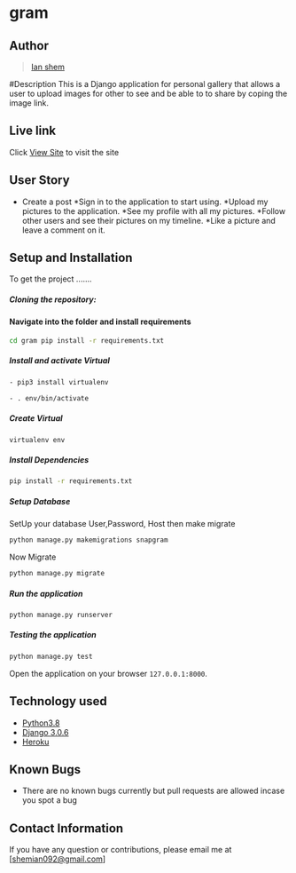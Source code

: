 # gram

## Author

>[Ian shem](https://github.com/shemian)

#Description
This is a Django application for personal gallery that allows a user to upload images for other to see and be able to to share by coping the image link.


## Live link
Click [View Site](https://snapy254.herokuapp.com/) to visit the site

## User Story
  
* Create a post 
*Sign in to the application to start using.
*Upload my pictures to the application.
*See my profile with all my pictures.
*Follow other users and see their pictures on my timeline.
*Like a picture and leave a comment on it.

## Setup and Installation

To get the project .......

##### Cloning the repository:

#### Navigate into the folder and install requirements

```bash
cd gram pip install -r requirements.txt
```

##### Install and activate Virtual

```bash
- pip3 install virtualenv
```

```bash
- . env/bin/activate
```

##### Create Virtual

```bash
virtualenv env
```

##### Install Dependencies

```bash
pip install -r requirements.txt
```

##### Setup Database

SetUp your database User,Password, Host then make migrate

```bash
python manage.py makemigrations snapgram
```

Now Migrate

```bash
python manage.py migrate
```

##### Run the application

```bash
python manage.py runserver
```

##### Testing the application

```bash
python manage.py test
```

Open the application on your browser `127.0.0.1:8000`.

## Technology used

- [Python3.8](https://www.python.org/)
- [Django 3.0.6](https://docs.djangoproject.com/en/2.2/)
- [Heroku](https://heroku.com)

## Known Bugs

- There are no known bugs currently but pull requests are allowed incase you spot a bug

## Contact Information

If you have any question or contributions, please email me at [shemian092@gmail.com]
